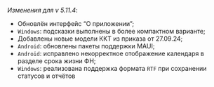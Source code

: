 _Изменения для v 5.11.4_:
- Обновлён интерфейс “О приложении”;
- `Windows`: подсказки выполнены в более компактном варианте;
- Добавлены новые модели ККТ из приказа от 27.09.24;
- `Android`: обновлены пакеты поддержки MAUI;
- `Android`: исправлено некорректное отображение календаря в разделе срока жизни ФН;
- `Windows`: реализована поддержка формата `RTF` при сохранении статусов и отчётов
